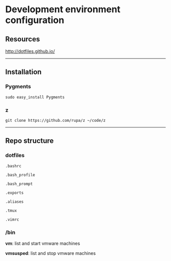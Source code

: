 # Development environment configuration


## Resources

http://dotfiles.github.io/


---


## Installation

### Pygments

`sudo easy_install Pygments`

### z

`git clone https://github.com/rupa/z ~/code/z`


---


## Repo structure

### dotfiles

`.bashrc`

`.bash_profile`

`.bash_prompt`

`.exports`

`.aliases`

`.tmux`

`.vimrc`

### /bin

**vm**: list and start vmware machines

**vmsusped**: list and stop vmware machines
